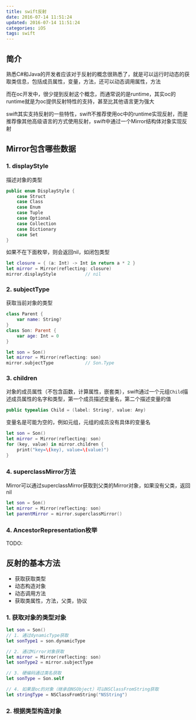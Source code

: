 ```yaml
---
title: swift反射
date: 2016-07-14 11:51:24
updated: 2016-07-14 11:51:24
categories: iOS
tags: swift
---
```


## 简介

熟悉C#和Java的开发者应该对于反射的概念很熟悉了，就是可以运行时动态的获取类信息，包括成员属性，变量，方法，还可以动态调用属性，方法

而在oc开发中，很少提到反射这个概念，而通常说的是runtime，其实oc的runtime就是为oc提供反射特性的支持，甚至比其他语言更为强大

swift其实支持反射的一些特性，swift不推荐使用oc中的runtime实现反射，而是推荐像其他高级语言的方式使用反射，swift中通过一个Mirror结构体对象实现反射

## Mirror包含哪些数据
### 1. displayStyle
描述对象的类型
```swift
public enum DisplayStyle {
    case Struct
    case Class
    case Enum
    case Tuple
    case Optional
    case Collection
    case Dictionary
    case Set
}
```

如果不在下面枚举，则会返回nil，如闭包类型
```swift
let closure = { (a: Int) -> Int in return a * 2 }
let mirror = Mirror(reflecting: closure)
mirror.displayStyle           // nil
```

### 2. subjectType
获取当前对象的类型
```swift
class Parent {
    var name: String?
}
class Son: Parent {
    var age: Int = 0
}

let son = Son()
let mirror = Mirror(reflecting: son)
mirror.subjectType            // Son.Type
```

### 3. children
对象的成员属性（不包含函数，计算属性，嵌套类），swift通过一个元组`Child`描述成员属性的名字和类型，第一个成员描述变量名，第二个描述变量的值
```swift
public typealias Child = (label: String?, value: Any)
```
变量名是可能为空的，例如元组，元组的成员没有具体的变量名
```swift
let son = Son()
let mirror = Mirror(reflecting: son)
for (key, value) in mirror.children {
    print("key=\(key), value=\(value)")
}
```

### 4. superclassMirror方法
Mirror可以通过superclassMirror获取到父类的Mirror对象，如果没有父类，返回nil
```swift
let son = Son()
let mirror = Mirror(reflecting: son)
let parentMirror = mirror.superclassMirror()
```

### 4. AncestorRepresentation枚举
TODO:

## 反射的基本方法
* 获取获取类型
* 动态构造对象
* 动态调用方法
* 获取类属性，方法，父类，协议


### 1. 获取对象的类型对象
```swift
let son = Son()
// 1. 通过dynamicType获取
let sonType1 = son.dynamicType

// 2. 通过Mirror对象获取
let mirror = Mirror(reflecting: son)
let sonType2 = mirror.subjectType

// 3. 硬编码通过类名获取
let sonType = Son.self

// 4. 如果是oc的对象（继承自NSObject）可以NSClassFromString获取
let stringType = NSClassFromString("NSString")
```

### 2. 根据类型构造对象
```swift


```
